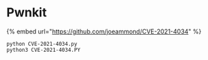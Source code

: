 # Pwnkit

{% embed url="https://github.com/joeammond/CVE-2021-4034" %}

```
python CVE-2021-4034.py
python3 CVE-2021-4034.PY
```
